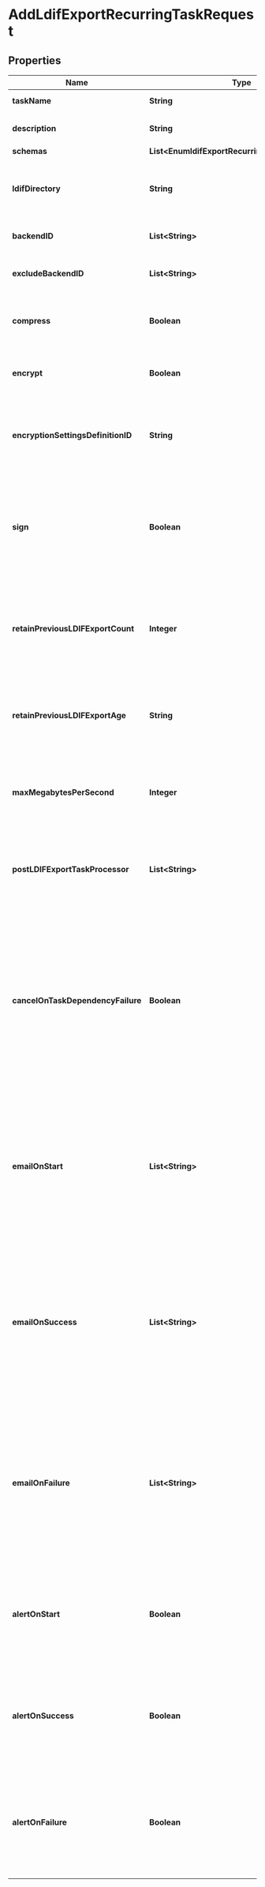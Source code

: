 

# AddLdifExportRecurringTaskRequest


## Properties

| Name | Type | Description | Notes |
|------------ | ------------- | ------------- | -------------|
|**taskName** | **String** | Name of the new Recurring Task |  |
|**description** | **String** | A description for this Recurring Task |  [optional] |
|**schemas** | **List&lt;EnumldifExportRecurringTaskSchemaUrn&gt;** |  |  |
|**ldifDirectory** | **String** | The directory in which LDIF export files will be placed. The directory must already exist. |  [optional] |
|**backendID** | **List&lt;String&gt;** | The backend ID for a backend to be exported. |  [optional] |
|**excludeBackendID** | **List&lt;String&gt;** | The backend ID for a backend to be excluded from the export. |  [optional] |
|**compress** | **Boolean** | Indicates whether to compress the LDIF data as it is exported. |  [optional] |
|**encrypt** | **Boolean** | Indicates whether to encrypt the LDIF data as it exported. |  [optional] |
|**encryptionSettingsDefinitionID** | **String** | The ID of an encryption settings definition to use to obtain the LDIF export encryption key. |  [optional] |
|**sign** | **Boolean** | Indicates whether to cryptographically sign the exported data, which will make it possible to detect whether the LDIF data has been altered since it was exported. |  [optional] |
|**retainPreviousLDIFExportCount** | **Integer** | The minimum number of previous LDIF exports that should be preserved after a new export completes successfully. |  [optional] |
|**retainPreviousLDIFExportAge** | **String** | The minimum age of previous LDIF exports that should be preserved after a new export completes successfully. |  [optional] |
|**maxMegabytesPerSecond** | **Integer** | The maximum rate, in megabytes per second, at which LDIF exports should be written. |  [optional] |
|**postLDIFExportTaskProcessor** | **List&lt;String&gt;** | An optional set of post-LDIF-export task processors that should be invoked for the resulting LDIF export files. |  [optional] |
|**cancelOnTaskDependencyFailure** | **Boolean** | Indicates whether an instance of this Recurring Task should be canceled if the task immediately before it in the recurring task chain fails to complete successfully (including if it is canceled by an administrator before it starts or while it is running). |  [optional] |
|**emailOnStart** | **List&lt;String&gt;** | The email addresses to which a message should be sent whenever an instance of this Recurring Task starts running. If this option is used, then at least one smtp-server must be configured in the global configuration. |  [optional] |
|**emailOnSuccess** | **List&lt;String&gt;** | The email addresses to which a message should be sent whenever an instance of this Recurring Task completes successfully. If this option is used, then at least one smtp-server must be configured in the global configuration. |  [optional] |
|**emailOnFailure** | **List&lt;String&gt;** | The email addresses to which a message should be sent if an instance of this Recurring Task fails to complete successfully. If this option is used, then at least one smtp-server must be configured in the global configuration. |  [optional] |
|**alertOnStart** | **Boolean** | Indicates whether the server should generate an administrative alert whenever an instance of this Recurring Task starts running. |  [optional] |
|**alertOnSuccess** | **Boolean** | Indicates whether the server should generate an administrative alert whenever an instance of this Recurring Task completes successfully. |  [optional] |
|**alertOnFailure** | **Boolean** | Indicates whether the server should generate an administrative alert whenever an instance of this Recurring Task fails to complete successfully. |  [optional] |



